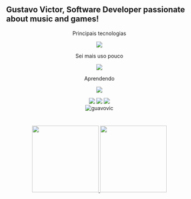 ## Gustavo Victor, Software Developer passionate about music and games!

<p align="center">Principais tecnologias</p>
<p align="center">
  <a href="https://skillicons.dev">
    <img src="https://skillicons.dev/icons?i=cs,dotnet,androidstudio,unity,visualstudio,vscode,github,git" />
  </a>
</p>

<p align="center">Sei mais uso pouco</p>
<p align="center">
  <a href="https://skillicons.dev">
    <img src="https://skillicons.dev/icons?i=js,ae,ps,flutter,dart,firebase,py,notion,eclipse,java,postman" />
  </a>
</p>

<p align="center">Aprendendo</p>
<p align="center">
  <a href="https://skillicons.dev">
    <img src="https://skillicons.dev/icons?i=php,cpp,c,mysql,eclipse,lua,html,powershell,css,opencv,unreal,vim" />
  </a>
</p>

<div align="center" style="display: inline_block">
  <a href="https://instagram.com/guavovic" target="_blank"
    ><img src="https://img.shields.io/badge/-Instagram-%23E4405F?style=for-the-badge&logo=instagram&logoColor=white" target="_blank"
  /></a>
  <a href="mailto:gustavo.pinheiro@unifebe.edu.br" ><img src="https://img.shields.io/badge/-Gmail-%23333?style=for-the-badge&logo=gmail&logoColor=white" target="_blank"
  /></a>
  <a href="https://www.linkedin.com/in/gustavo.victor/" target="_blank"><img src="https://img.shields.io/badge/-LinkedIn-%230077B5?style=for-the-badge&logo=linkedin&logoColor=white" target="_blank"
  /></a>
  
</div>
<div align="center" style="display: inline_block"> <img src="https://komarev.com/ghpvc/?username=guavovic&label=profile%20views&color=0e75b6&style=flat" alt="guavovic" />
</div>

<h1></h1>

<div align="center">
  <a href="https://github.com/guavovic/">
    <img
      height="180em"
      src="https://github-readme-stats.vercel.app/api?username=guavovic&show_icons=true&theme=tokyonight&count_private=true"
    />
  </a>
  <img
    height="180em"
    src="https://github-readme-stats.vercel.app/api/top-langs/?username=guavovic&layout=compact&langs_count=7&theme=tokyonight&count_private=true"
  />
</div>
